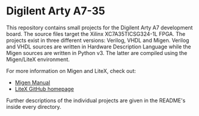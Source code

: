# Digilent Arty A7-35

This repository contains small projects for the Digilent Arty A7 development
board. The source files target the Xilinx XC7A35TICSG324-1L FPGA. The
projects exist in three different versions: Verilog, VHDL and Migen. Verilog
and VHDL sources are written in Hardware Description Language while the Migen
sources are written in Python v3. The latter are compiled using the Migen/LiteX
environment.

For more information on Migen and LiteX, check out:
* [Migen Manual](https://m-labs.hk/migen/manual/)
* [LiteX GitHub homepage](https://github.com/enjoy-digital/litex)

Further descriptions of the individual projects are given in the README's
inside every directory.
